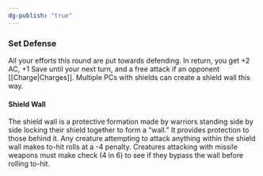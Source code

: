 ```yaml
---
dg-publish: "true"
---
```

### Set Defense
All your efforts this round are put towards defending. In return, you get +2 AC, +1 Save until your next turn, and a free attack if an opponent [[Charge|Charges]]. Multiple PCs with shields can create a shield wall this way. 

#### Shield Wall
The shield wall is a protective formation made by warriors standing side by side locking their shield together to form a “wall.” It provides protection to those behind it. Any creature attempting to attack anything within the shield wall makes to-hit rolls at a -4 penalty. Creatures attacking with missile weapons must make check (4 in 6) to see if they bypass the wall before rolling to-hit.